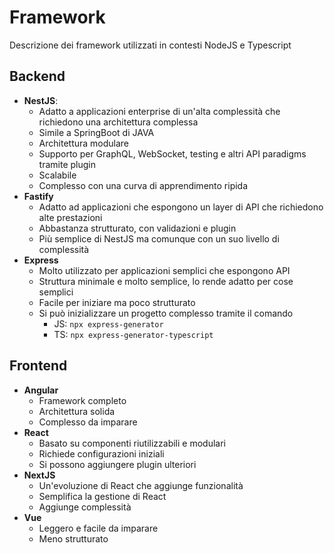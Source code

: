 # Framework

Descrizione dei framework utilizzati in contesti NodeJS e Typescript

## Backend

- **NestJS**:
  - Adatto a applicazioni enterprise di un'alta complessità che richiedono una architettura complessa
  - Simile a SpringBoot di JAVA
  - Architettura modulare
  - Supporto per GraphQL, WebSocket, testing e altri API paradigms tramite plugin
  - Scalabile
  - Complesso con una curva di apprendimento ripida
- **Fastify**
  - Adatto ad applicazioni che espongono un layer di API che richiedono alte prestazioni
  - Abbastanza strutturato, con validazioni e plugin
  - Più semplice di NestJS ma comunque con un suo livello di complessità
- **Express**
  - Molto utilizzato per applicazioni semplici che espongono API
  - Struttura minimale e molto semplice, lo rende adatto per cose semplici
  - Facile per iniziare ma poco strutturato
  - Si può inizializzare un progetto complesso tramite il comando
    - JS: `npx express-generator`
    - TS: `npx express-generator-typescript`

## Frontend

- **Angular**
  - Framework completo
  - Architettura solida
  - Complesso da imparare
- **React**
  - Basato su componenti riutilizzabili e modulari
  - Richiede configurazioni iniziali
  - Si possono aggiungere plugin ulteriori
- **NextJS**
  - Un'evoluzione di React che aggiunge funzionalità
  - Semplifica la gestione di React
  - Aggiunge complessità
- **Vue**
  - Leggero e facile da imparare
  - Meno strutturato
